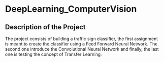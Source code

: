 # DeepLearning_ComputerVision

## Description of the Project
The project consists of building a traffic sign classifier, the first assignment is meant to create the classifier using a Feed Forward Neural Network. The second one introduce the Convolutional Neural Network and finally, the last one is testing the concept of Transfer Learning. 
